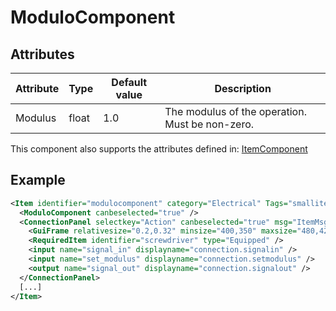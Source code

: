 # ModuloComponent


## Attributes

| Attribute|Type|Default value|Description |
| ---|---|---|--- |
| Modulus|float|1.0|The modulus of the operation. Must be non-zero. |

This component also supports the attributes defined in: [ItemComponent](ItemComponent.md)


## Example
```xml
<Item identifier="modulocomponent" category="Electrical" Tags="smallitem,logic" maxstacksize="8" cargocontaineridentifier="metalcrate" scale="0.5" impactsoundtag="impact_metal_light" isshootable="true">
  <ModuloComponent canbeselected="true" />
  <ConnectionPanel selectkey="Action" canbeselected="true" msg="ItemMsgRewireScrewdriver" hudpriority="10">
    <GuiFrame relativesize="0.2,0.32" minsize="400,350" maxsize="480,420" anchor="Center" style="ConnectionPanel" />
    <RequiredItem identifier="screwdriver" type="Equipped" />
    <input name="signal_in" displayname="connection.signalin" />
    <input name="set_modulus" displayname="connection.setmodulus" />
    <output name="signal_out" displayname="connection.signalout" />
  </ConnectionPanel>
  [...]
</Item>
```


